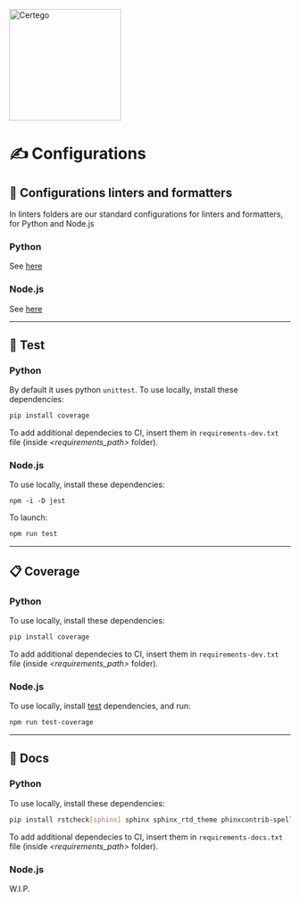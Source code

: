 <img src="../Certego.png" alt="Certego" width="200" />

# ✍️ Configurations

## 🧰 Configurations linters and formatters

In linters folders are our standard configurations for linters and formatters, for Python and Node.js

### Python
See [here](python_linters/README.md)

### Node.js
See [here](node_linters/README.md)

---

## 🔄 Test
  
### Python
By default it uses python `unittest`.
To use locally, install these dependencies:
```bash
pip install coverage
```
To add additional dependecies to CI, insert them in `requirements-dev.txt` file (inside *<requirements_path>* folder).

### Node.js
To use locally, install these dependencies:
```
npm -i -D jest
```
To launch:
```bash
npm run test
```

---

## 📋 Coverage

### Python
To use locally, install these dependencies:
```bash
pip install coverage
```
To add additional dependecies to CI, insert them in `requirements-dev.txt` file (inside *<requirements_path>* folder).

### Node.js
To use locally, install [test](#nodejs-1) dependencies, and run:
```bash
npm run test-coverage
```

---

## 📓 Docs

### Python
To use locally, install these dependencies:
```bash
pip install rstcheck[sphinx] sphinx sphinx_rtd_theme phinxcontrib-spelling sphinxcontrib-django2
```
To add additional dependecies to CI, insert them in `requirements-docs.txt` file (inside *<requirements_path>* folder).

### Node.js
W.I.P.

